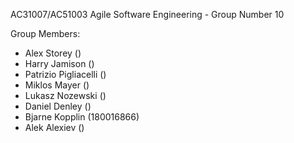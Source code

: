 AC31007/AC51003 Agile Software Engineering - Group Number 10

Group Members:

- Alex Storey ()
- Harry Jamison ()
- Patrizio Pigliacelli ()
- Miklos Mayer ()
- Lukasz Nozewski ()
- Daniel Denley ()
- Bjarne Kopplin (180016866)
- Alek Alexiev ()

